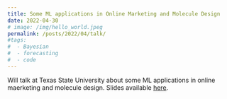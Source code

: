 ```yaml
---
title: Some ML applications in Online Marketing and Molecule Design
date: 2022-04-30
# image: /img/hello_world.jpeg
permalink: /posts/2022/04/talk/
#tags:
#  - Bayesian
#  - forecasting
#  - code
---
```


Will talk at Texas State University about some ML applications in online maerketing and molecule design. Slides available [here](/files/texas_state_1.pdf).